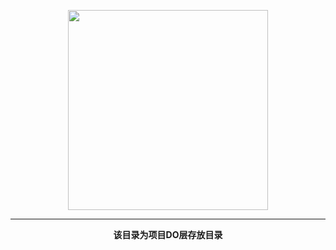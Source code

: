 <p style="text-align: center">
    <a href="https://www.cdhaichuang.com" target="_blank">
        <img width="320" src="https://dev.haichuang.pro/java/haichuangframework/devdoc/logo_info.png">
    </a>
</p>

<hr/>
<p style="text-align: center">
    <b>该目录为项目DO层存放目录</b>
</p>
